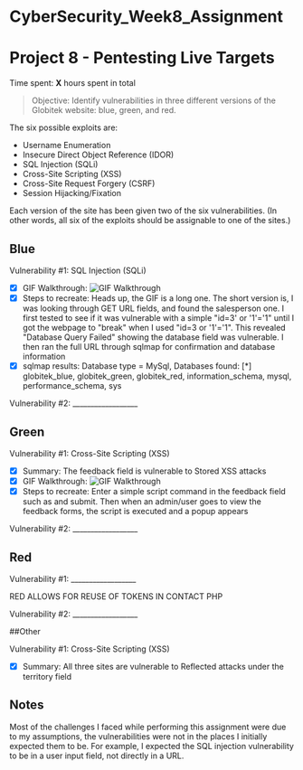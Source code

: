 # CyberSecurity_Week8_Assignment

# Project 8 - Pentesting Live Targets

Time spent: **X** hours spent in total

> Objective: Identify vulnerabilities in three different versions of the Globitek website: blue, green, and red.

The six possible exploits are:
* Username Enumeration
* Insecure Direct Object Reference (IDOR)
* SQL Injection (SQLi)
* Cross-Site Scripting (XSS)
* Cross-Site Request Forgery (CSRF)
* Session Hijacking/Fixation

Each version of the site has been given two of the six vulnerabilities. (In other words, all six of the exploits should be assignable to one of the sites.)

## Blue

Vulnerability #1: SQL Injection (SQLi)

  - [x] GIF Walkthrough: <img src='https://i.imgur.com/TYNn5av.gif' title='GIF Walkthrough' width='' alt='GIF Walkthrough' />
  - [x] Steps to recreate: Heads up, the GIF is a long one. The short version is, I was looking through GET URL fields, and found the salesperson one. I first tested to see if it was vulnerable with a simple "id=3' or '1'='1" until I got the webpage to "break" when I used "id=3 or '1'='1". This revealed "Database Query Failed" showing the database field was vulnerable. I then ran the full URL through sqlmap for confirmation and database information
  - [x] sqlmap results: Database type = MySql, Databases found: [*] globitek_blue, globitek_green, globitek_red, information_schema, mysql, performance_schema, sys

Vulnerability #2: __________________


## Green

Vulnerability #1: Cross-Site Scripting (XSS)
  - [x] Summary: The feedback field is vulnerable to Stored XSS attacks
  - [x] GIF Walkthrough: <img src='https://i.imgur.com/CQbR5hz.gif' title='GIF Walkthrough' width='' alt='GIF Walkthrough' />
  - [x] Steps to recreate: Enter a simple script command in the feedback field such as <script>alert('Zach Puderbach found the XSS!');</script> and submit. Then when an admin/user goes to view the feedback forms, the script is executed and a popup appears

Vulnerability #2: __________________


## Red

Vulnerability #1: __________________

RED ALLOWS FOR REUSE OF TOKENS IN CONTACT PHP

Vulnerability #2: __________________

##Other

Vulnerability #1: Cross-Site Scripting (XSS)

- [x] Summary: All three sites are vulnerable to Reflected attacks under the territory field

## Notes

Most of the challenges I faced while performing this assignment were due to my assumptions, the vulnerabilities were not in the places I initially expected them to be. For example, I expected the SQL injection vulnerability to be in a user input field, not directly in a URL.
